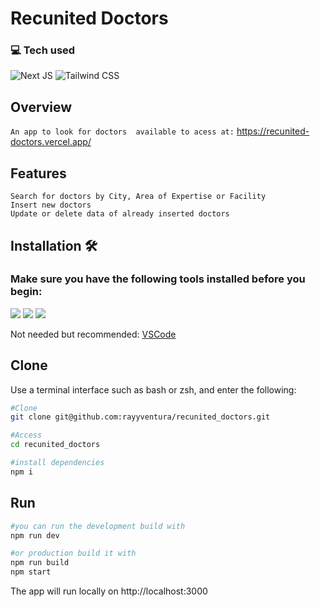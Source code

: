 # Recunited Doctors

### :computer: Tech used


  ![Next JS](https://img.shields.io/badge/Next-black?style=for-the-badge&logo=next.js&logoColor=white)
  ![Tailwind CSS](https://img.shields.io/badge/Tailwind_CSS-38B2AC?style=for-the-badge&logo=tailwind-css&logoColor=white)

  

## Overview
`An app to look for doctors  available to acess at:` https://recunited-doctors.vercel.app/

## Features

`Search for doctors by City, Area of Expertise or Facility`</br>
`Insert new doctors`</br>
`Update or delete data of already inserted doctors `</br>

## Installation 🛠️
### Make sure you have the following tools installed before you begin:
<p>
	<a href="https://git-scm.com/"><img src="https://img.shields.io/badge/GIT-E44C30?style=for-the-badge&logo=git&logoColor=white"/></a>
	<a href="https://nodejs.org"><img src="https://img.shields.io/badge/Node.js-339933?style=for-the-badge&logo=nodedotjs&logoColor=white"/></a>
	<a href="https://www.npmjs.com/package/npm"><img src="https://img.shields.io/badge/npm-CB3837?style=for-the-badge&logo=npm&logoColor=white"/></a>
</p>
<p>Not needed but recommended: <a href="https://code.visualstudio.com/">VSCode</a></p>

## Clone
Use a terminal interface such as bash or zsh, and enter the following:
```bash
#Clone
git clone git@github.com:rayyventura/recunited_doctors.git

#Access
cd recunited_doctors

#install dependencies
npm i
```

## Run
```bash
#you can run the development build with
npm run dev

#or production build it with
npm run build
npm start
```
The app will run locally on http://localhost:3000


